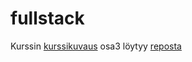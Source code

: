 # fullstack

Kurssin [kurssikuvaus](https://fullstack-hy2019.github.io/)
osa3 löytyy [reposta](https://github.com/ollivaan/fullstack3Osa)

